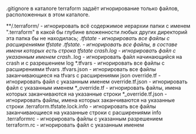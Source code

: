 .gitignore в каталоге terraform задаёт игнорирование только файлов, расположенных в этом каталоге.

**/.terraform/ - игнорировать всё содержимое иерархии папки с именем ".terraform" в какой бы глубине вложенности любых других директорий эта папка бы не находилась;
*.tfstate - игнорировать все файлы с расширениями tfstate
*.tfstate.* - игнорировать все файлы, в составе имени которых есть строка tfstate
crash.log - игнорировать файл с указанным именем
crash.*.log - игнорировать файл начинающийся на crash и с разрешением log
*.tfvars - игнорировать все файлы с расширениями tfvars
.tfvars.json - игнорировать все файлы заканчивающиеся на tfvars с расширениями json
override.tf - игнорировать файл с указанным именем
override.tf.json - игнорировать файл с указанным именем
*_override.tf - игнорировать файлы, имена которых заканчиваются на указанные строки
*_override.tf.json - игнорировать файлы, имена которых заканчиваются на указанные строки
.terraform.tfstate.lock.info - игнорировать все файлы заканчивающиеся на указанные строки с расширениями info
.terraformrc - игнорировать файлы с указанным разрешением
terraform.rc - игнорировать файл с указанным именем

